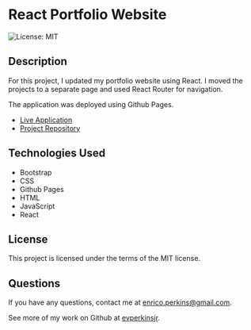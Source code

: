 # React Portfolio Website
![License: MIT](https://img.shields.io/badge/License-MIT-yellow.svg)

## Description
For this project, I updated my portfolio website using React. I moved the projects to a separate page and used React Router for navigation.

The application was deployed using Github Pages.
- [Live Application](#)
- [Project Repository](https://github.com/evperkinsjr/react-portfolio)




## Technologies Used
- Bootstrap
- CSS
- Github Pages
- HTML
- JavaScript
- React


## License
This project is licensed under the terms of the MIT license.


## Questions
If you have any questions, contact me at enrico.perkins@gmail.com.

See more of my work on Github at [evperkinsjr](https://github.com/evperkinsjr/).
